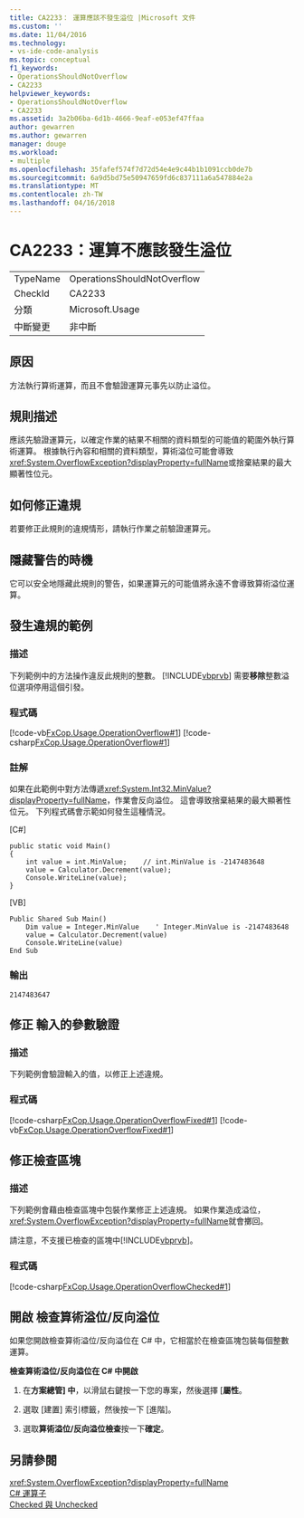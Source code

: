 ```yaml
---
title: CA2233： 運算應該不發生溢位 |Microsoft 文件
ms.custom: ''
ms.date: 11/04/2016
ms.technology:
- vs-ide-code-analysis
ms.topic: conceptual
f1_keywords:
- OperationsShouldNotOverflow
- CA2233
helpviewer_keywords:
- OperationsShouldNotOverflow
- CA2233
ms.assetid: 3a2b06ba-6d1b-4666-9eaf-e053ef47ffaa
author: gewarren
ms.author: gewarren
manager: douge
ms.workload:
- multiple
ms.openlocfilehash: 35fafef574f7d72d54e4e9c44b1b1091ccb0de7b
ms.sourcegitcommit: 6a9d5bd75e50947659fd6c837111a6a547884e2a
ms.translationtype: MT
ms.contentlocale: zh-TW
ms.lasthandoff: 04/16/2018
---
```

# <a name="ca2233-operations-should-not-overflow"></a>CA2233：運算不應該發生溢位
|||  
|-|-|  
|TypeName|OperationsShouldNotOverflow|  
|CheckId|CA2233|  
|分類|Microsoft.Usage|  
|中斷變更|非中斷|  
  
## <a name="cause"></a>原因  
 方法執行算術運算，而且不會驗證運算元事先以防止溢位。  
  
## <a name="rule-description"></a>規則描述  
 應該先驗證運算元，以確定作業的結果不相關的資料類型的可能值的範圍外執行算術運算。 根據執行內容和相關的資料類型，算術溢位可能會導致 <xref:System.OverflowException?displayProperty=fullName>或捨棄結果的最大顯著性位元。  
  
## <a name="how-to-fix-violations"></a>如何修正違規  
 若要修正此規則的違規情形，請執行作業之前驗證運算元。  
  
## <a name="when-to-suppress-warnings"></a>隱藏警告的時機  
 它可以安全地隱藏此規則的警告，如果運算元的可能值將永遠不會導致算術溢位運算。  
  
## <a name="example-of-a-violation"></a>發生違規的範例  
  
### <a name="description"></a>描述  
 下列範例中的方法操作違反此規則的整數。 [!INCLUDE[vbprvb](../code-quality/includes/vbprvb_md.md)] 需要**移除**整數溢位選項停用這個引發。  
  
### <a name="code"></a>程式碼  
 [!code-vb[FxCop.Usage.OperationOverflow#1](../code-quality/codesnippet/VisualBasic/ca2233-operations-should-not-overflow_1.vb)]
 [!code-csharp[FxCop.Usage.OperationOverflow#1](../code-quality/codesnippet/CSharp/ca2233-operations-should-not-overflow_1.cs)]  
  
### <a name="comments"></a>註解  
 如果在此範例中對方法傳遞<xref:System.Int32.MinValue?displayProperty=fullName>，作業會反向溢位。 這會導致捨棄結果的最大顯著性位元。 下列程式碼會示範如何發生這種情況。  
  
 [C#]  
  
```  
public static void Main()  
{  
    int value = int.MinValue;    // int.MinValue is -2147483648   
    value = Calculator.Decrement(value);   
    Console.WriteLine(value);  
}  
```  
  
 [VB]  
  
```  
Public Shared Sub Main()       
    Dim value = Integer.MinValue    ' Integer.MinValue is -2147483648   
    value = Calculator.Decrement(value)   
    Console.WriteLine(value)   
End Sub  
```  
  
### <a name="output"></a>輸出  
  
```  
2147483647  
```  
  
## <a name="fix-with-input-parameter-validation"></a>修正 輸入的參數驗證  
  
### <a name="description"></a>描述  
 下列範例會驗證輸入的值，以修正上述違規。  
  
### <a name="code"></a>程式碼  
 [!code-csharp[FxCop.Usage.OperationOverflowFixed#1](../code-quality/codesnippet/CSharp/ca2233-operations-should-not-overflow_2.cs)]
 [!code-vb[FxCop.Usage.OperationOverflowFixed#1](../code-quality/codesnippet/VisualBasic/ca2233-operations-should-not-overflow_2.vb)]  
  
## <a name="fix-with-a-checked-block"></a>修正檢查區塊  
  
### <a name="description"></a>描述  
 下列範例會藉由檢查區塊中包裝作業修正上述違規。 如果作業造成溢位，<xref:System.OverflowException?displayProperty=fullName>就會擲回。  
  
 請注意，不支援已檢查的區塊中[!INCLUDE[vbprvb](../code-quality/includes/vbprvb_md.md)]。  
  
### <a name="code"></a>程式碼  
 [!code-csharp[FxCop.Usage.OperationOverflowChecked#1](../code-quality/codesnippet/CSharp/ca2233-operations-should-not-overflow_3.cs)]  
  
## <a name="turn-on-checked-arithmetic-overflowunderflow"></a>開啟 檢查算術溢位/反向溢位  
 如果您開啟檢查算術溢位/反向溢位在 C# 中，它相當於在檢查區塊包裝每個整數運算。  
  
 **檢查算術溢位/反向溢位在 C# 中開啟**  
  
1.  在**方案總管] 中**，以滑鼠右鍵按一下您的專案，然後選擇 [**屬性**。  
  
2.  選取 [建置] 索引標籤，然後按一下 [進階]。  
  
3.  選取**算術溢位/反向溢位檢查**按一下**確定**。  
  
## <a name="see-also"></a>另請參閱  
 <xref:System.OverflowException?displayProperty=fullName>   
 [C# 運算子](/dotnet/csharp/language-reference/operators/index)   
 [Checked 與 Unchecked](/dotnet/csharp/language-reference/keywords/checked-and-unchecked)